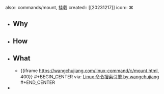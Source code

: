 also:: commands/mount, 挂载
created:: [[20231217]]
icon:: ⌘
- ## Why
- ## How
- ## What
  - {{iframe https://wangchujiang.com/linux-command/c/mount.html, 400}}
    #+BEGIN_CENTER
    via: [Linux 命令搜索引擎 by wangchujiang](https://wangchujiang.com/linux-command/c/mount.html)
    #+END_CENTER
-